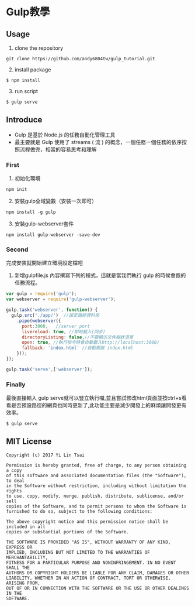 # Gulp教學

## Usage
1. clone the repository
```
git clone https://github.com/andy6804tw/gulp_tutorial.git
```
2. install package
```
$ npm install
```
3. run script
```
$ gulp serve
```

## Introduce
- Gulp 是基於 Node.js 的任務自動化管理工具
- 最主要就是 Gulp 使用了 streams ( 流 ) 的概念，一個任務一個任務的依序按照流程做完，相當的容易思考和理解

### First
1. 初始化環境
```
npm init
```
2. 安裝gulp全域變數（安裝一次即可）
```
npm install -g gulp
```
3. 安裝gulp-webserver套件
```
npm install gulp-webserver -save-dev
```
### Second
完成安裝就開始建立環境設定檔吧
1. 新增gulpfile.js
內容撰寫下列的程式，這就是當我們執行 gulp 的時候會跑的任務流程。
```js
var gulp = require('gulp');
var webserver = require('gulp-webserver');

gulp.task('webserver', function() {
  gulp.src('./app/')  //設定路經資料夾
    .pipe(webserver({
      port:3000,   //server port
      livereload: true, //即時載入(同步)
      directoryListing: false,//不要顯示文件樹狀清單
      open: true, //執行指令時會自動載入http://localhost:3000/
      fallback: 'index.html' //自動開啟 index.html
    }));
});

gulp.task('serve',['webserver']);
```
### Finally
最後直接輸入 gulp serve就可以豎立執行囉,並且嘗試修改html頁面並按ctrl+s看看是否預設路徑的網頁也同時更新了,此功能主要是減少開發上的麻煩讓開發更有效率。
```
$ gulp serve
```


## MIT License
```
Copyright (c) 2017 Yi Lin Tsai 

Permission is hereby granted, free of charge, to any person obtaining a copy
of this software and associated documentation files (the "Software"), to deal
in the Software without restriction, including without limitation the rights
to use, copy, modify, merge, publish, distribute, sublicense, and/or sell
copies of the Software, and to permit persons to whom the Software is
furnished to do so, subject to the following conditions:

The above copyright notice and this permission notice shall be included in all
copies or substantial portions of the Software.

THE SOFTWARE IS PROVIDED "AS IS", WITHOUT WARRANTY OF ANY KIND, EXPRESS OR
IMPLIED, INCLUDING BUT NOT LIMITED TO THE WARRANTIES OF MERCHANTABILITY,
FITNESS FOR A PARTICULAR PURPOSE AND NONINFRINGEMENT. IN NO EVENT SHALL THE
AUTHORS OR COPYRIGHT HOLDERS BE LIABLE FOR ANY CLAIM, DAMAGES OR OTHER
LIABILITY, WHETHER IN AN ACTION OF CONTRACT, TORT OR OTHERWISE, ARISING FROM,
OUT OF OR IN CONNECTION WITH THE SOFTWARE OR THE USE OR OTHER DEALINGS IN THE
SOFTWARE.
```